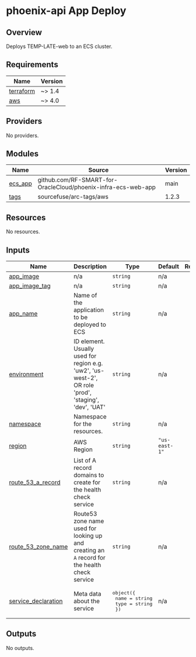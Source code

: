 # phoenix-api App Deploy

## Overview

Deploys TEMP-LATE-web to an ECS cluster.

<!-- BEGINNING OF PRE-COMMIT-TERRAFORM DOCS HOOK -->
## Requirements

| Name | Version |
|------|---------|
| <a name="requirement_terraform"></a> [terraform](#requirement\_terraform) | ~> 1.4 |
| <a name="requirement_aws"></a> [aws](#requirement\_aws) | ~> 4.0 |

## Providers

No providers.

## Modules

| Name | Source | Version |
|------|--------|---------|
| <a name="module_ecs_app"></a> [ecs\_app](#module\_ecs\_app) | github.com/RF-SMART-for-OracleCloud/phoenix-infra-ecs-web-app | main |
| <a name="module_tags"></a> [tags](#module\_tags) | sourcefuse/arc-tags/aws | 1.2.3 |

## Resources

No resources.

## Inputs

| Name | Description | Type | Default | Required |
|------|-------------|------|---------|:--------:|
| <a name="input_app_image"></a> [app\_image](#input\_app\_image) | n/a | `string` | n/a | yes |
| <a name="input_app_image_tag"></a> [app\_image\_tag](#input\_app\_image\_tag) | n/a | `string` | n/a | yes |
| <a name="input_app_name"></a> [app\_name](#input\_app\_name) | Name of the application to be deployed to ECS | `string` | n/a | yes |
| <a name="input_environment"></a> [environment](#input\_environment) | ID element. Usually used for region e.g. 'uw2', 'us-west-2', OR role 'prod', 'staging', 'dev', 'UAT' | `string` | n/a | yes |
| <a name="input_namespace"></a> [namespace](#input\_namespace) | Namespace for the resources. | `string` | n/a | yes |
| <a name="input_region"></a> [region](#input\_region) | AWS Region | `string` | `"us-east-1"` | no |
| <a name="input_route_53_a_record"></a> [route\_53\_a\_record](#input\_route\_53\_a\_record) | List of A record domains to create for the health check service | `string` | n/a | yes |
| <a name="input_route_53_zone_name"></a> [route\_53\_zone\_name](#input\_route\_53\_zone\_name) | Route53 zone name used for looking up and creating an `A` record for the health check service | `string` | n/a | yes |
| <a name="input_service_declaration"></a> [service\_declaration](#input\_service\_declaration) | Meta data about the service | <pre>object({<br>    name = string<br>    type = string<br>  })</pre> | n/a | yes |

## Outputs

No outputs.
<!-- END OF PRE-COMMIT-TERRAFORM DOCS HOOK -->
<!-- BEGIN_TF_DOCS -->
<!-- END_TF_DOCS -->
